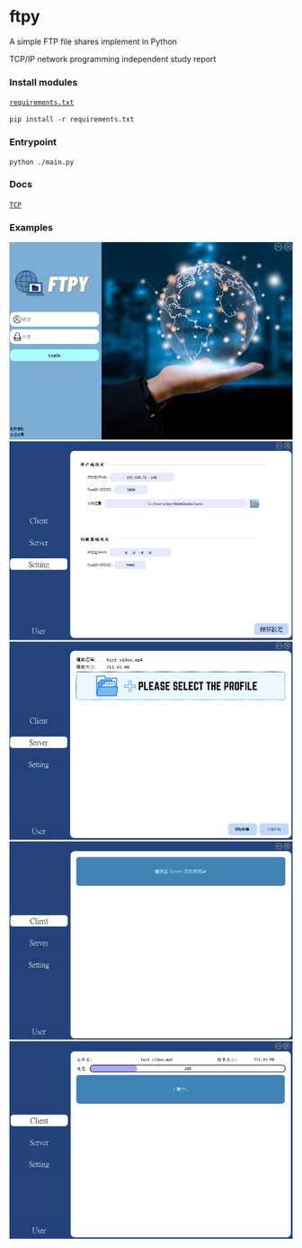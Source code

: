 # ftpy
A simple FTP file shares implement in Python

TCP/IP network programming independent study report


### Install modules
[`requirements.txt`](./requirements.txt)
```
pip install -r requirements.txt
```

### Entrypoint 
```
python ./main.py
```


### Docs  
[`TCP`](/docs/tcp.md)



### Examples
<img src="./public/img1.png" alt="img1" width="600"/>
<img src="./public/img2.png" alt="img2" width="600"/>
<img src="./public/img3.png" alt="img3" width="600"/>
<img src="./public/img4.png" alt="img4" width="600"/>
<img src="./public/img5.png" alt="img5" width="600"/>


